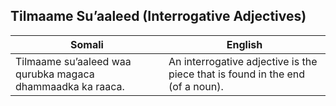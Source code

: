 ## **Tilmaame Su’aaleed (Interrogative Adjectives)**

| **Somali** | **English** |
|------------|-------------|
| Tilmaame su’aaleed waa qurubka magaca dhammaadka ka raaca. | An interrogative adjective is the piece that is found in the end (of a noun). |
